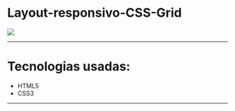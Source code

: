 # Layout-responsivo-CSS-Grid
 

 
<img src="Imagens/gif.gif" > 


--- 

<h1> Tecnologias usadas: </h1>

 - HTML5
 - CSS3 

 ---